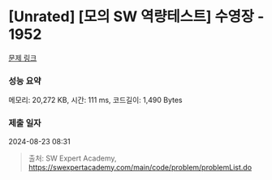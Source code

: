# [Unrated] [모의 SW 역량테스트] 수영장 - 1952 

[문제 링크](https://swexpertacademy.com/main/code/problem/problemDetail.do?contestProbId=AV5PpFQaAQMDFAUq) 

### 성능 요약

메모리: 20,272 KB, 시간: 111 ms, 코드길이: 1,490 Bytes

### 제출 일자

2024-08-23 08:31



> 출처: SW Expert Academy, https://swexpertacademy.com/main/code/problem/problemList.do